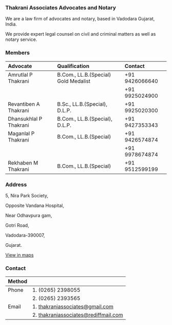 ### Thakrani Associates Advocates and Notary

We are a law firm of advocates and notary, based in Vadodara Gujarat, India.

We provide expert legal counsel on civil and criminal matters as well as notary service.


### Members

| Advocate               | Qualification                        | Contact        | 
| :--------------------- | :----------------------------------- | :------------- |
| Amrutlal P Thakrani    | B.Com., LL.B.(Special) Gold Medalist | +91 9426066640 |
|                        |                                      | +91 9925024900 |
| Revantiben A Thakrani  | B.Sc., LL.B.(Special), D.L.P.        | +91 9925020300 |
| Dhansukhlal P Thakrani | B.Com., LL.B.(Special), D.L.P.       | +91 9427353343 |
| Maganlal P Thakrani    | B.Com., LL.B.(Special)               | +91 9426574874 |
|                        |                                      | +91 9978674874 |
| Rekhaben M Thakrani    | B.Com., LL.B.(Special)               | +91 9512599199 |

### Address

5, Nira Park Society,

Opposite Vandana Hospital,

Near Odhavpura gam,

Gotri Road,

Vadodara-390007,

Gujarat.

[View in maps](https://www.google.com/maps/place/Thakrani+Associates,+Advocates+%26+Notary/@22.3119997,73.1557155,222m/data=!3m2!1e3!4b1!4m5!3m4!1s0x395fc917917ae689:0x735780156b35111a!8m2!3d22.3119985!4d73.1562628)

### Contact

| Method |                                      |
| :----- | :----------------------------------- |
| Phone  | 1. (0265) 2398055                    |
|        | 2. (0265) 2393565                    |
| Email  | 1. thakraniassociates@gmail.com      |
|        | 2. thakraniassociates@rediffmail.com |
